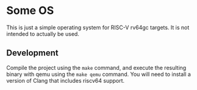 
Some OS
=======

This is just a simple operating system for RISC-V rv64gc targets. It is not intended to actually be
used.

## Development

Compile the project using the `make` command, and execute the resulting binary with qemu using the
`make qemu` command. You will need to install a version of Clang that includes riscv64 support.


